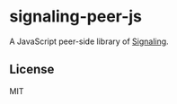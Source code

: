 # signaling-peer-js

A JavaScript peer-side library of [Signaling](https://github.com/mys1024/signaling).

## License

MIT
